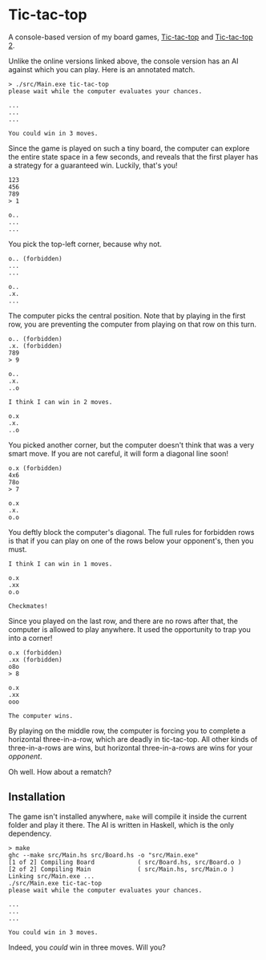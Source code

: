 Tic-tac-top
===

A console-based version of my board games, [Tic-tac-top](http://gelisam.com/board/tic-tac-top/) and [Tic-tac-top 2](http://gelisam.com/board/tic-tac-top2/).

Unlike the online versions linked above, the console version has an AI against which you can play. Here is an annotated match.

    > ./src/Main.exe tic-tac-top
    please wait while the computer evaluates your chances.

    ...
    ...
    ...

    You could win in 3 moves.

Since the game is played on such a tiny board, the computer can explore the entire state space in a few seconds, and reveals that the first player has a strategy for a guaranteed win. Luckily, that's you!

    123
    456
    789
    > 1
    
    o..
    ...
    ...

You pick the top-left corner, because why not.

    o.. (forbidden)
    ...
    ...

    o..
    .x.
    ...

The computer picks the central position. Note that by playing in the first row, you are preventing the computer from playing on that row on this turn.

    o.. (forbidden)
    .x. (forbidden)
    789
    > 9
    
    o..
    .x.
    ..o
    
    I think I can win in 2 moves.
    
    o.x
    .x.
    ..o

You picked another corner, but the computer doesn't think that was a very smart move. If you are not careful, it will form a diagonal line soon!

    o.x (forbidden)
    4x6
    78o
    > 7
    
    o.x
    .x.
    o.o

You deftly block the computer's diagonal. The full rules for forbidden rows is that if you can play on one of the rows below your opponent's, then you must.

    I think I can win in 1 moves.
    
    o.x
    .xx
    o.o
    
    Checkmates!

Since you played on the last row, and there are no rows after that, the computer is allowed to play anywhere. It used the opportunity to trap you into a corner!

    o.x (forbidden)
    .xx (forbidden)
    o8o
    > 8
    
    o.x
    .xx
    ooo
    
    The computer wins.

By playing on the middle row, the computer is forcing you to complete a horizontal three-in-a-row, which are deadly in tic-tac-top. All other kinds of three-in-a-rows are wins, but horizontal three-in-a-rows are wins for your *opponent*.

Oh well. How about a rematch?

Installation
---

The game isn't installed anywhere, `make` will compile it inside the current folder and play it there. The AI is written in Haskell, which is the only dependency.

    > make
    ghc --make src/Main.hs src/Board.hs -o "src/Main.exe"
    [1 of 2] Compiling Board            ( src/Board.hs, src/Board.o )
    [2 of 2] Compiling Main             ( src/Main.hs, src/Main.o )
    Linking src/Main.exe ...
    ./src/Main.exe tic-tac-top
    please wait while the computer evaluates your chances.

    ...
    ...
    ...

    You could win in 3 moves.

Indeed, you *could* win in three moves. Will you?
